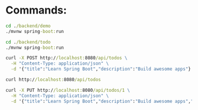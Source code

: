 # Commands:

```cmd
cd ./backend/demo
./mvnw spring-boot:run
```

```cmd
cd ./backend/todo
./mvnw spring-boot:run
```

```cmd
curl -X POST http://localhost:8080/api/todos \
  -H "Content-Type: application/json" \
  -d '{"title":"Learn Spring Boot","description":"Build awesome apps"}'

curl http://localhost:8080/api/todos

curl -X PUT http://localhost:8080/api/todos/1 \
  -H "Content-Type: application/json" \
  -d '{"title":"Learn Spring Boot","description":"Build awesome apps","completed":true'
```

```cmd

```

```cmd

```

```cmd

```

```cmd

```

```cmd

```

```cmd

```

```cmd

```
